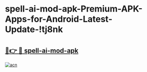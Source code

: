 # spell-ai-mod-apk-Premium-APK-Apps-for-Android-Latest-Update-!tj8nk

# <h2><a href="https://etsmwb.esa.edu.pl?title=spell-ai-mod-apk&ref=tj8nk">🔗👉 🔴 spell-ai-mod-apk</a></h2>

[![acn](https://github.com/user-attachments/assets/0f9c940e-d8b0-45ae-aac7-cd30a18b3e1c)](https://etsmwb.esa.edu.pl?title=spell-ai-mod-apk&ref=tj8nk)

